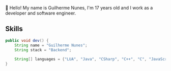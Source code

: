 :wave: Hello! My name is Guilherme Nunes, I'm 17 years old and I work as a developer and software engineer.

## Skills
```java
public void dev() {
    String name = "Guilherme Nunes"; 
    String stack = "Backend";
    
    String[] languages = {"LUA", "Java", "CSharp", "C++", "C", "JavaScript", "Flask", "PHP", "Node.js", "Python"};
}
```
